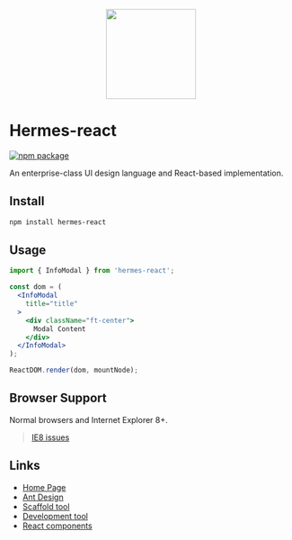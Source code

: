 <p align="center">
  <a href="http://hermes.koubei.com/">
    <img width="160" src="https://zos.alipayobjects.com/rmsportal/PhxROoRYBVtKcOcbJhGH.png">
  </a>
</p>

# Hermes-react

[![npm package](https://img.shields.io/npm/v/hermes-react.svg?style=flat-square)](https://www.npmjs.org/package/hermes-react)

An enterprise-class UI design language and React-based implementation.

## Install

```bash
npm install hermes-react
```

## Usage


```jsx
import { InfoModal } from 'hermes-react';

const dom = (
  <InfoModal
    title="title"
  >
    <div className="ft-center">
      Modal Content
    </div>
  </InfoModal>
);

ReactDOM.render(dom, mountNode);
```

## Browser Support

Normal browsers and Internet Explorer 8+.

> [IE8 issues](https://github.com/xcatliu/react-ie8)

## Links

- [Home Page](http://hermes.koubei.com/)
- [Ant Design](http://ant.design/)
- [Scaffold tool](https://github.com/ant-design/antd-init/)
- [Development tool](http://ant-tool.github.io/)
- [React components](http://react-component.github.io/)
